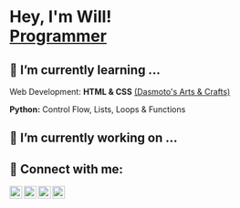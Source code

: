 <h1>Hey, I'm Will! <br/><a href="https://github.com/nanosight">Programmer</a>
  
<h2> 🌱 I’m currently learning ...</h2>
  <p>Web Development: <strong>HTML & CSS</strong> <a href="https://nanosight.github.io/Dasmoto-s-Arts-Crafts/">(Dasmoto's Arts & Crafts)</a></p>
  <p><strong>Python:</strong> Control Flow, Lists, Loops & Functions
<h2> 🔭 I’m currently working on ...</h2>

<h2> 🤳 Connect with me:</h2>

[<img align="left" alt="Will | YouTube" width="22px" src="https://cdn.jsdelivr.net/npm/simple-icons@v3/icons/youtube.svg" />][youtube]
[<img align="left" alt="Will | Twitter" width="22px" src="https://cdn.jsdelivr.net/npm/simple-icons@v3/icons/twitter.svg" />][twitter]
[<img align="left" alt="Will | LinkedIn" width="22px" src="https://cdn.jsdelivr.net/npm/simple-icons@v3/icons/linkedin.svg" />][linkedin]
[<img align="left" alt="Will | Instagram" width="22px" src="https://cdn.jsdelivr.net/npm/simple-icons@v3/icons/instagram.svg" />][instagram]

[twitter]: https://twitter.com/
[youtube]: https://www.youtube.com/c/
[instagram]: https://www.instagram.com/
[linkedin]: https://linkedin.com/in/william-martinez-b9561b1a1

<!--
**joshmadakor1/joshmadakor1** is a ✨ _special_ ✨ repository because its `README.md` (this file) appears on your GitHub profile.

Here are some ideas to get you started:

- 🔭 I’m currently working on ...
- 🌱 I’m currently learning ...
- 👯 I’m looking to collaborate on ...
- 🤔 I’m looking for help with ...
- 💬 Ask me about ...
- 📫 How to reach me: ...
- 😄 Pronouns: ...
- ⚡ Fun fact: ...
-->
